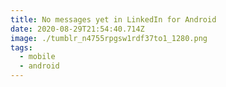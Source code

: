 ```yaml
---
title: No messages yet in LinkedIn for Android
date: 2020-08-29T21:54:40.714Z
image: ./tumblr_n4755rpgsw1rdf37to1_1280.png
tags:
  - mobile
  - android
---
```

